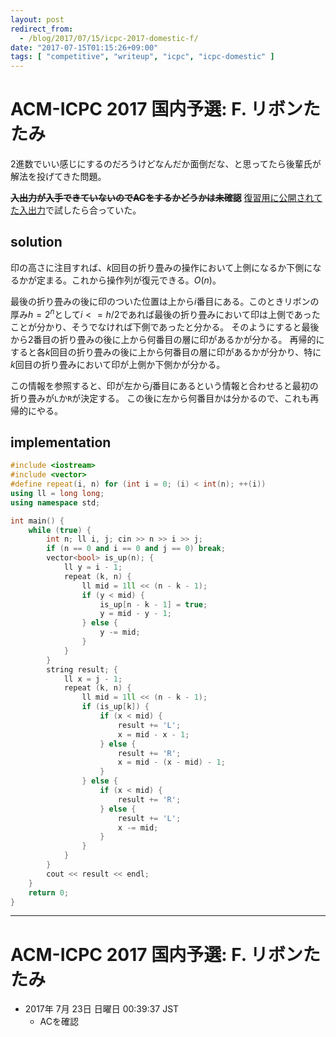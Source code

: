 ```yaml
---
layout: post
redirect_from:
  - /blog/2017/07/15/icpc-2017-domestic-f/
date: "2017-07-15T01:15:26+09:00"
tags: [ "competitive", "writeup", "icpc", "icpc-domestic" ]
---
```


# ACM-ICPC 2017 国内予選: F.  リボンたたみ

$2$進数でいい感じにするのだろうけどなんだか面倒だな、と思ってたら後輩氏が解法を投げてきた問題。

<del>**入出力が入手できていないのでACをするかどうかは未確認**</del> [復習用に公開されてた入出力](http://icpc.iisf.or.jp/past-icpc/domestic2017/judgedata/F/)で試したら合っていた。

## solution

印の高さに注目すれば、$k$回目の折り畳みの操作において上側になるか下側になるかが定まる。これから操作列が復元できる。$O(n)$。

最後の折り畳みの後に印のついた位置は上から$i$番目にある。このときリボンの厚み$h = 2^n$として$i <= h/2$であれば最後の折り畳みにおいて印は上側であったことが分かり、そうでなければ下側であったと分かる。
そのようにすると最後から$2$番目の折り畳みの後に上から何番目の層に印があるかが分かる。
再帰的にすると各$k$回目の折り畳みの後に上から何番目の層に印があるかが分かり、特に$k$回目の折り畳みにおいて印が上側か下側かが分かる。

この情報を参照すると、印が左から$j$番目にあるという情報と合わせると最初の折り畳みが`L`か`R`が決定する。
この後に左から何番目かは分かるので、これも再帰的にやる。

## implementation

``` c++
#include <iostream>
#include <vector>
#define repeat(i, n) for (int i = 0; (i) < int(n); ++(i))
using ll = long long;
using namespace std;

int main() {
    while (true) {
        int n; ll i, j; cin >> n >> i >> j;
        if (n == 0 and i == 0 and j == 0) break;
        vector<bool> is_up(n); {
            ll y = i - 1;
            repeat (k, n) {
                ll mid = 1ll << (n - k - 1);
                if (y < mid) {
                    is_up[n - k - 1] = true;
                    y = mid - y - 1;
                } else {
                    y -= mid;
                }
            }
        }
        string result; {
            ll x = j - 1;
            repeat (k, n) {
                ll mid = 1ll << (n - k - 1);
                if (is_up[k]) {
                    if (x < mid) {
                        result += 'L';
                        x = mid - x - 1;
                    } else {
                        result += 'R';
                        x = mid - (x - mid) - 1;
                    }
                } else {
                    if (x < mid) {
                        result += 'R';
                    } else {
                        result += 'L';
                        x -= mid;
                    }
                }
            }
        }
        cout << result << endl;
    }
    return 0;
}
```

---

# ACM-ICPC 2017 国内予選: F.  リボンたたみ

-   2017年  7月 23日 日曜日 00:39:37 JST
    -   ACを確認

